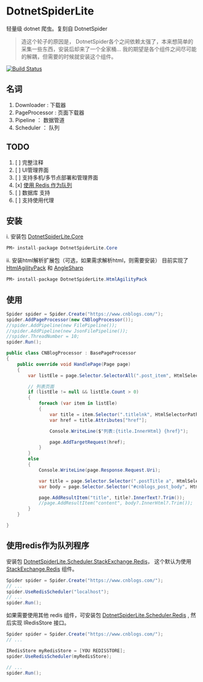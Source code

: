 ﻿# DotnetSpiderLite

轻量级 dotnet 爬虫。复刻自 DotnetSpider

> 造这个轮子的原因是， DotnetSpider各个之间依赖太强了，本来想简单的采集一些东西，安装后却来了一个全家桶... 我的期望是各个组件之间尽可能的解耦，但需要的时候就安装这个组件。

[![Build Status](https://dev.azure.com/jxnkwlp/DotnetSpiderLite/_apis/build/status/GitHub-CI)](https://dev.azure.com/jxnkwlp/DotnetSpiderLite/_build/latest?definitionId=1)

## 名词

 1. Downloader : 下载器
 2. PageProcessor : 页面下载器
 3. Pipeline ： 数据管道
 4. Scheduler ： 队列

## TODO

 1. [ ] 完整注释
 2. [ ] UI管理界面
 3. [ ] 支持多机/多节点部署和管理界面
 4. [x] [使用 Redis 作为队列](#使用redis作为队列程序)
 5. [ ] 数据库 支持
 6. [ ] 支持使用代理

## 安装

i. 安装包 [DotnetSpiderLite.Core](https://www.nuget.org/packages/DotnetSpiderLite.Core/)

~~~ c#
PM> install-package DotnetSpiderLite.Core
~~~

ii. 安装html解析扩展包（可选，如果需求解析html，则需要安装） 目前实现了 [HtmlAgilityPack](https://www.nuget.org/packages/DotnetSpiderLite.HtmlAgilityPack/) 和 [AngleSharp](https://www.nuget.org/packages/DotnetSpiderLite.AngleSharp/)

~~~ c#
PM> install-package DotnetSpiderLite.HtmlAgilityPack
~~~

## 使用

~~~ c#
Spider spider = Spider.Create("https://www.cnblogs.com/");
spider.AddPageProcessor(new CNBlogProcessor());
//spider.AddPipeline(new FilePipeline());
//spider.AddPipeline(new JsonFilePipeline());
//spider.ThreadNumber = 10;
spider.Run();
~~~

~~~ c#
public class CNBlogProcessor : BasePageProcessor
{
    public override void HandlePage(Page page)
    {
        var listEle = page.Selector.SelectorAll(".post_item", HtmlSelectorPathType.Css);

        // 列表页面 
        if (listEle != null && listEle.Count > 0)
        {
            foreach (var item in listEle)
            {
                var title = item.Selector(".titlelnk", HtmlSelectorPathType.Css);
                var href = title.Attributes["href"];

                Console.WriteLine($"列表:{title.InnerHtml} {href}");

                page.AddTargetRequest(href);
            }
        }
        else
        {
            Console.WriteLine(page.Response.Request.Uri);

            var title = page.Selector.Selector(".postTitle a", HtmlSelectorPathType.Css);
            var body = page.Selector.Selector("#cnblogs_post_body", HtmlSelectorPathType.Css);

            page.AddResultItem("title", title?.InnerText?.Trim());
            //page.AddResultItem("content", body?.InnerHtml?.Trim());
        }
    }

}
~~~

## 使用redis作为队列程序

安装包 [DotnetSpiderLite.Scheduler.StackExchange.Redis](https://www.nuget.org/packages/DotnetSpiderLite.Scheduler.StackExchange.Redis/)， 这个默认为使用 [StackExchange.Redis](https://www.nuget.org/packages/StackExchange.Redis/) 组件。

~~~ csharp
Spider spider = Spider.Create("https://www.cnblogs.com/");
// ...
spider.UseRedisScheduler("localhost");
// ...
spider.Run();
~~~

如果需要使用其他 redis 组件，可安装包 [DotnetSpiderLite.Scheduler.Redis](https://www.nuget.org/packages/DotnetSpiderLite.Scheduler.Redis/) , 然后实现 IRedisStore 接口。

~~~ csharp
Spider spider = Spider.Create("https://www.cnblogs.com/");
// ...

IRedisStore myRedisStore = [YOU REDISSTORE];
spider.UseRedisScheduler(myRedisStore);

// ...
spider.Run();
~~~
